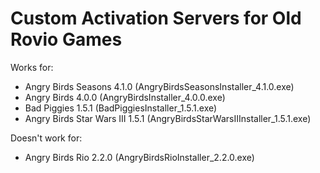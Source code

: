 # Custom Activation Servers for Old Rovio Games
Works for:
- Angry Birds Seasons 4.1.0 (AngryBirdsSeasonsInstaller_4.1.0.exe)
- Angry Birds 4.0.0 (AngryBirdsInstaller_4.0.0.exe)
- Bad Piggies 1.5.1 (BadPiggiesInstaller_1.5.1.exe)
- Angry Birds Star Wars III 1.5.1 (AngryBirdsStarWarsIIInstaller_1.5.1.exe)

Doesn't work for:
- Angry Birds Rio 2.2.0 (AngryBirdsRioInstaller_2.2.0.exe)
